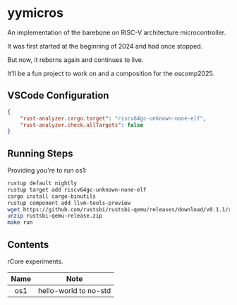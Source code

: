 # yymicros

An implementation of the barebone on RISC-V architecture microcontroller.

It was first started at the beginning of 2024 and had once stopped.

But now, it reborns again and continues to live.

It'll be a fun project to work on and a composition for the oscomp2025.

## VSCode Configuration

```json
{
    "rust-analyzer.cargo.target": "riscv64gc-unknown-none-elf",
    "rust-analyzer.check.allTargets": false
}
```

## Running Steps

Providing you're to run os1:

```bash
rustup default nightly
rustup target add riscv64gc-unknown-none-elf
cargo install cargo-binutils
rustup component add llvm-tools-preview
wget https://github.com/rustsbi/rustsbi-qemu/releases/download/v0.1.1/rustsbi-qemu-release.zip
unzip rustsbi-qemu-release.zip
make run
```

## Contents

rCore experiments.

|Name|Note|
|:-:|:-:|
|os1|hello-world to no-std|
